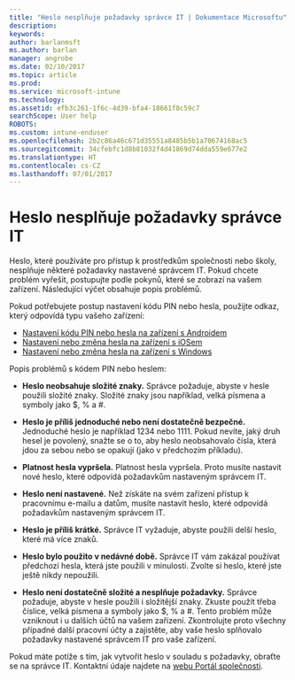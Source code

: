 ```yaml
---
title: "Heslo nesplňuje požadavky správce IT | Dokumentace Microsoftu"
description: 
keywords: 
author: barlanmsft
ms.author: barlan
manager: angrobe
ms.date: 02/10/2017
ms.topic: article
ms.prod: 
ms.service: microsoft-intune
ms.technology: 
ms.assetid: efb3c261-1f6c-4d39-bfa4-18661f8c59c7
searchScope: User help
ROBOTS: 
ms.custom: intune-enduser
ms.openlocfilehash: 2b2c86a46c671d35551a8485b5b1a70674168ac5
ms.sourcegitcommit: 34cfebfc1d8b81032f4d41869d74dda559e677e2
ms.translationtype: HT
ms.contentlocale: cs-CZ
ms.lasthandoff: 07/01/2017
---
```

# <a name="your-password-does-not-meet-your-it-admins-requirements"></a>Heslo nesplňuje požadavky správce IT

Heslo, které používáte pro přístup k prostředkům společnosti nebo školy, nesplňuje některé požadavky nastavené správcem IT. Pokud chcete problém vyřešit, postupujte podle pokynů, které se zobrazí na vašem zařízení. Následující výčet obsahuje popis problémů.

Pokud potřebujete postup nastavení kódu PIN nebo hesla, použijte odkaz, který odpovídá typu vašeho zařízení:

- [Nastavení kódu PIN nebo hesla na zařízení s Androidem](set-your-pin-or-password-android.md)
- [Nastavení nebo změna hesla na zařízení s iOSem](set-or-change-your-passcode-ios.md)
- [Nastavení nebo změna hesla na zařízení s Windows](set-or-change-your-password-windows.md)

Popis problémů s kódem PIN nebo heslem:

- **Heslo neobsahuje složité znaky.** Správce požaduje, abyste v hesle použili složité znaky. Složité znaky jsou například, velká písmena a symboly jako $, % a #.

- **Heslo je příliš jednoduché nebo není dostatečně bezpečné.** Jednoduché heslo je například 1234 nebo 1111. Pokud nevíte, jaký druh hesel je povolený, snažte se o to, aby heslo neobsahovalo čísla, která jdou za sebou nebo se opakují (jako v předchozím příkladu).

- **Platnost hesla vypršela.** Platnost hesla vypršela. Proto musíte nastavit nové heslo, které odpovídá požadavkům nastaveným správcem IT.

- **Heslo není nastavené.** Než získáte na svém zařízení přístup k pracovnímu e-mailu a datům, musíte nastavit heslo, které odpovídá požadavkům nastaveným správcem IT.

- **Heslo je příliš krátké.** Správce IT vyžaduje, abyste použili delší heslo, které má více znaků.

- **Heslo bylo použito v nedávné době.** Správce IT vám zakázal používat předchozí hesla, která jste použili v minulosti. Zvolte si heslo, které jste ještě nikdy nepoužili.

- **Heslo není dostatečně složité a nesplňuje požadavky.** Správce požaduje, abyste v hesle použili i složitější znaky. Zkuste použít třeba číslice, velká písmena a symboly jako $, % a #. Tento problém může vzniknout i u dalších účtů na vašem zařízení. Zkontrolujte proto všechny případné další pracovní účty a zajistěte, aby vaše heslo splňovalo požadavky nastavené správcem IT pro vaše zařízení.

Pokud máte potíže s tím, jak vytvořit heslo v souladu s požadavky, obraťte se na správce IT. Kontaktní údaje najdete na [webu Portál společnosti](http://portal.manage.microsoft.com).

